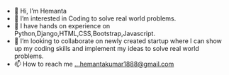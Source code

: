 - 👋 Hi, I’m Hemanta
- 👀 I’m interested in Coding to solve real world problems.
- 🌱 I have hands on experience on Python,Django,HTML,CSS,Bootstrap,Javascript.
- 💞️ I’m looking to collaborate on newly created startup where I can show up my coding skills and implement my ideas to solve real world problems.
- 📫 How to reach me ...hemantakumar1888@gmail.com

<!---
Hemanta1888/Hemanta1888 is a ✨ special ✨ repository because its `README.md` (this file) appears on your GitHub profile.
You can click the Preview link to take a look at your changes.
--->
